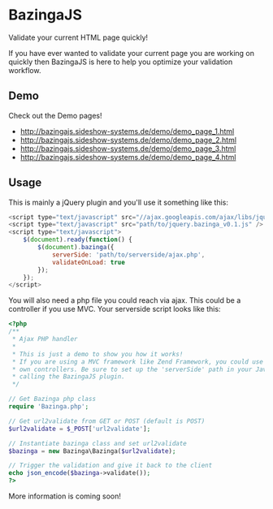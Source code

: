 BazingaJS
=========

Validate your current HTML page quickly!

If you have ever wanted to validate your current page you are working on quickly then BazingaJS is here to help you optimize your validation workflow.

Demo
----
Check out the Demo pages!

* <http://bazingajs.sideshow-systems.de/demo/demo_page_1.html>
* <http://bazingajs.sideshow-systems.de/demo/demo_page_2.html>
* <http://bazingajs.sideshow-systems.de/demo/demo_page_3.html>
* <http://bazingajs.sideshow-systems.de/demo/demo_page_4.html>


Usage
-----
This is mainly a jQuery plugin and you'll use it something like this:

```javascript
<script type="text/javascript" src="//ajax.googleapis.com/ajax/libs/jquery/1.9.1/jquery.min.js" />
<script type="text/javascript" src="path/to/jquery.bazinga_v0.1.js" />
<script type="text/javascript">
	$(document).ready(function() {
		$(document).bazinga({
			serverSide: 'path/to/serverside/ajax.php',
			validateOnLoad: true
		});
	});
</script>
```

You will also need a php file you could reach via ajax. This could be a controller if you use MVC. Your serverside script looks like this:

```php
<?php
/**
 * Ajax PHP handler
 * 
 * This is just a demo to show you how it works!
 * If you are using a MVC framework like Zend Framework, you could use this code in your
 * own controllers. Be sure to set up the 'serverSide' path in your Java Script where you're
 * calling the BazingaJS plugin.
 */

// Get Bazinga php class
require 'Bazinga.php';

// Get url2validate from GET or POST (default is POST)
$url2validate = $_POST['url2validate'];

// Instantiate bazinga class and set url2validate
$bazinga = new Bazinga\Bazinga($url2validate);

// Trigger the validation and give it back to the client
echo json_encode($bazinga->validate());
?>
```

More information is coming soon!

